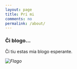 ```yaml
---
layout: page
title: Pri mi
comments: no
permalink: /about/
---
```



### Ĉi blogo...

Ĉi tiu estas mia blogo esperante.

 <i class="fa fa-linux fa-3x">

![Flago](https://upload.wikimedia.org/wikipedia/commons/thumb/f/f5/Flag_of_Esperanto.svg/1280px-Flag_of_Esperanto.svg.png)
